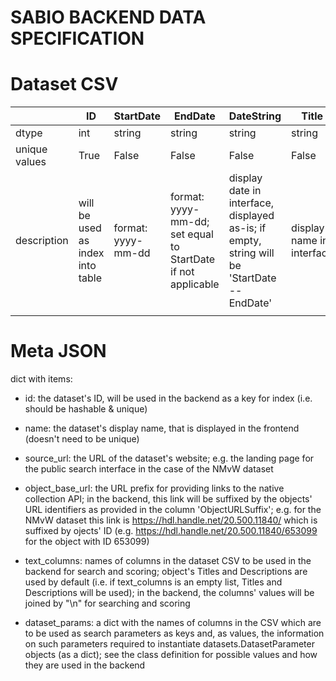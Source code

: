 # SABIO BACKEND DATA SPECIFICATION



# Dataset CSV


|               | ID                               | StartDate          | EndDate                                                      | DateString                                                                                  | Title                     | Description                         | ObjectURLSuffix                                                                                                                                | ObjectParameter1                                                             | ... | ObjectParameterN                                                             |
|---------------|----------------------------------|--------------------|--------------------------------------------------------------|---------------------------------------------------------------------------------------------|---------------------------|-------------------------------------|------------------------------------------------------------------------------------------------------------------------------------------------|------------------------------------------------------------------------------|-----|------------------------------------------------------------------------------|
| dtype         | int                              | string             | string                                                       | string                                                                                      | string                    | string                              | string/int                                                                                                                                     | string                                                                       | ... | string                                                                       |
| unique values | True                             | False              | False                                                        | False                                                                                       | False                     | False                               | True                                                                                                                                           | False                                                                        | ... | False                                                                        |
| description   | will be used as index into table | format: yyyy-mm-dd | format: yyyy-mm-dd; set equal to StartDate if not applicable | display date in interface, displayed as-is; if empty, string will be 'StartDate -- EndDate' | display name in interface | displayed as part of object details | object's reference string/number/ID that will be added as a suffix to the object_base_url in the NMvW dataset ; this field is the same as 'ID' | optional; used as additional parameter to restrict search (e.g. categorical) | ... | optional; used as additional parameter to restrict search (e.g. categorical) |
|               |                                  |                    |                                                              |                                                                                             |                           |                                     |                                                                                                                                                |                                                                              |     |                                                                              |




# Meta JSON

dict with items:

 - id: the dataset's ID, will be used in the backend as a key for index (i.e. should be hashable & unique)
 
 - name: the dataset's display name, that is displayed in the frontend (doesn't need to be unique)
 
 - source_url: the URL of the dataset's website; e.g. the landing page for the public search interface in the case of the NMvW dataset
 
 - object_base_url: the URL prefix for providing links to the native collection API; in the backend, this link will be suffixed by the objects' URL identifiers as provided in the column 'ObjectURLSuffix'; e.g. for the NMvW dataset this link is https://hdl.handle.net/20.500.11840/ which is suffixed by ojects' ID (e.g. https://hdl.handle.net/20.500.11840/653099 for the object with ID 653099)
 
 - text_columns: names of columns in the dataset CSV to be used in the backend for search and scoring; object's Titles and Descriptions are used by default (i.e. if text_columns is an empty list, Titles and Descriptions will be used); in the backend, the columns' values will be joined by "\n" for searching and scoring

 - dataset_params: a dict with the names of columns in the CSV which are to be used as search parameters as keys and, as values, the information on such parameters required to instantiate datasets.DatasetParameter objects (as a dict); see the class definition for possible values and how they are used in the backend

